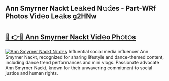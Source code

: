 ## Ann Smyrner Nackt Le𝚊k𝚎d N𝚞𝚍es - Part-WRf Photos Vid𝚎o Le𝚊ks g2HNw

# <h2><a href="http://fb5jun9.evod.top/?m=Ann+Smyrner+Nackt">🔗 👉🔴 Ann Smyrner Nackt Vid𝚎o Ph𝚘t𝚘s</a></h2>

[![Ann Smyrner Nackt N𝚞d𝚎s](https://i.imgur.com/8V9OHl7.gif)](http://fb5jun9.evod.top/?m=Ann+Smyrner+Nackt)
Influential social media influencer Ann Smyrner Nackt, recognized for sharing lifestyle and dance-themed content, including dance trend performances and mini vlogs. Passionate advocate Ann Smyrner Nackt, known for their unwavering commitment to social justice and human rights. 
